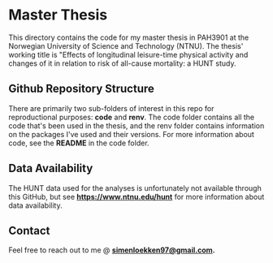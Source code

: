 # Master Thesis

This directory contains the code for my master thesis in PAH3901 at the Norwegian University of Science and Technology (NTNU). The thesis' working title is "Effects of longitudinal leisure-time physical activity and changes of it in relation to risk of all-cause mortality: a HUNT study.

## Github Repository Structure

There are primarily two sub-folders of interest in this repo for reproductional purposes: **code** and **renv**. The code folder contains all the code that's been used in the thesis, and the renv folder contains information on the packages I've used and their versions. For more information about code, see the **README** in the code folder.

## Data Availability

The HUNT data used for the analyses is unfortunately not available through this GitHub, but see **https://www.ntnu.edu/hunt** for more information about data availability.

## Contact

Feel free to reach out to me @ **simenloekken97@gmail.com.**